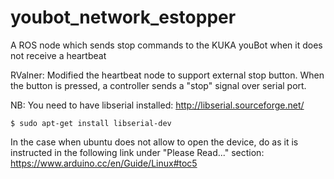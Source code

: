 # youbot_network_estopper
A ROS node which sends stop commands to the KUKA youBot when it does not receive a heartbeat

RValner: Modified the heartbeat node to support external stop button. When the button is pressed, a controller sends a "stop" signal over serial port.

NB: You need to have libserial installed: http://libserial.sourceforge.net/
```
$ sudo apt-get install libserial-dev
```
In the case when ubuntu does not allow to open the device, do as it is instructed in the following link under "Please Read..." section: https://www.arduino.cc/en/Guide/Linux#toc5
